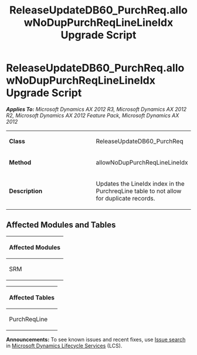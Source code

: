 ﻿---
title: ReleaseUpdateDB60_PurchReq.allowNoDupPurchReqLineLineIdx Upgrade Script
TOCTitle: ReleaseUpdateDB60_PurchReq.allowNoDupPurchReqLineLineIdx Upgrade Script
ms:assetid: d6d4b317-e654-698b-a63b-c40ddd85fb67
ms:mtpsurl: https://msdn.microsoft.com/en-us/library/JJ687082(v=AX.60)
ms:contentKeyID: 49711530
ms.date: 05/18/2015
mtps_version: v=AX.60
---

# ReleaseUpdateDB60\_PurchReq.allowNoDupPurchReqLineLineIdx Upgrade Script 


_**Applies To:** Microsoft Dynamics AX 2012 R3, Microsoft Dynamics AX 2012 R2, Microsoft Dynamics AX 2012 Feature Pack, Microsoft Dynamics AX 2012_

<table>
<colgroup>
<col style="width: 50%" />
<col style="width: 50%" />
</colgroup>
<tbody>
<tr class="odd">
<td><p><strong>Class</strong></p></td>
<td><p>ReleaseUpdateDB60_PurchReq</p></td>
</tr>
<tr class="even">
<td><p><strong>Method</strong></p></td>
<td><p>allowNoDupPurchReqLineLineIdx</p></td>
</tr>
<tr class="odd">
<td><p><strong>Description</strong></p></td>
<td><p>Updates the LineIdx index in the PurchreqLine table to not allow for duplicate records.</p></td>
</tr>
</tbody>
</table>


## Affected Modules and Tables

<table>
<colgroup>
<col style="width: 100%" />
</colgroup>
<thead>
<tr class="header">
<th><p>Affected Modules</p></th>
</tr>
</thead>
<tbody>
<tr class="odd">
<td><p>SRM</p></td>
</tr>
</tbody>
</table>


<table>
<colgroup>
<col style="width: 100%" />
</colgroup>
<thead>
<tr class="header">
<th><p>Affected Tables</p></th>
</tr>
</thead>
<tbody>
<tr class="odd">
<td><p>PurchReqLine</p></td>
</tr>
</tbody>
</table>

  
**Announcements:** To see known issues and recent fixes, use [Issue search](http://go.microsoft.com/fwlink/?linkid=389258) in [Microsoft Dynamics Lifecycle Services](http://go.microsoft.com/fwlink/?linkid=306505) (LCS).

